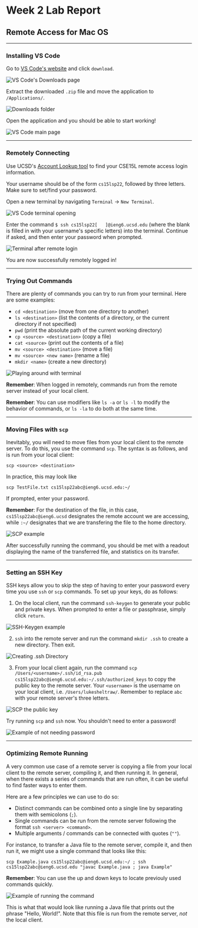 # Week 2 Lab Report
## Remote Access for Mac OS

***

### **Installing VS Code**

Go to [VS Code's website](https://code.visualstudio.com/) and click `download`.

![VS Code's Downloads page](images/vscodedownload.jpg)

Extract the downloaded `.zip` file and move the application to `/Applications/`.

![Downloads folder](images/downloadsfolder.jpg)

Open the application and you should be able to start working!

![VS Code main page](images/vscodemainpage.jpg)

***

### **Remotely Connecting**

Use UCSD's [Account Lookup tool](https://sdacs.ucsd.edu/~icc/index.php) to find your CSE15L remote access login information.

Your username should be of the form `cs15lsp22`, followed by three letters. Make sure to set/find your password.

Open a new terminal by navigating `Terminal` &rarr; `New Terminal`.

![VS Code terminal opening](images/vscodeterminalopening.jpg)

Enter the command `$ ssh cs15lsp22[   ]@ieng6.ucsd.edu` (where the blank is filled in with your username's specific letters) into the terminal. Continue if asked, and then enter your password when prompted.

![Terminal after remote login](images/remoteloginconfirmation.png)

You are now successfully remotely logged in!

***

### **Trying Out Commands**

There are plenty of commands you can try to run from your terminal. Here are some examples:
- `cd <destination>` (move from one directory to another)
- `ls <destination>` (list the contents of a directory, or the current directory if not specified)
- `pwd` (print the absolute path of the current working directory)
- `cp <source> <destination>` (copy a file)
- `cat <source>` (print out the contents of a file)
- `mv <source> <destination>` (move a file)
- `mv <source> <new name>` (rename a file)
- `mkdir <name>` (create a new directory)


![Playing around with terminal](images/playingaround.png)

**Remember**: When logged in remotely, commands run from the remote server instead of your local client.

**Remember**: You can use modifiers like `ls -a` or `ls -l` to modify the behavior of commands, or `ls -la` to do both at the same time.

***

### **Moving Files with `scp`**

Inevitably, you will need to move files from your local client to the remote server. To do this, you use the command `scp`. The syntax is as follows, and is run from your local client:

`scp <source> <destination>`

In practice, this may look like

`scp TestFile.txt cs15lsp22abc@ieng6.ucsd.edu:~/`

If prompted, enter your password.

**Remember**: For the destination of the file, in this case, `cs15lsp22abc@ieng6.ucsd` designates the remote account we are accessing, while `:~/` designates that we are transfering the file to the home directory. 

![SCP example](images/scpexample.png)

After successfully running the command, you should be met with a readout displaying the name of the transferred file, and statistics on its transfer.

***

### **Setting an SSH Key**

SSH keys allow you to skip the step of having to enter your password every time you use `ssh` or `scp` commands. To set up your keys, do as follows:

1. On the local client, run the command `ssh-keygen` to generate your public and private keys. When prompted to enter a file or passphrase, simply click `return`.

![SSH-Keygen example](images/sshkeygen.png)

2. `ssh` into the remote server and run the command `mkdir .ssh` to create a new directory. Then exit.

![Creating .ssh Directory](images/mkdircreation.png)

3. From your local client again, run the command `scp /Users/<username>/.ssh/id_rsa.pub cs15lsp22abc@ieng6.ucsd.edu:~/.ssh/authorized_keys` to copy the public key to the remote server. Your `<username>` is the username on your local client, i.e. `/Users/lukesheltraw/`. Remember to replace `abc` with your remote server's three letters.

![SCP the public key](images/scppublic.png)

Try running `scp` and `ssh` now. You shouldn't need to enter a password!

![Example of not needing password](images/loggingin.png)

***

### **Optimizing Remote Running**

A very common use case of a remote server is copying a file from your local client to the remote server, compiling it, and then running it. In general, when there exists a series of commands that are run often, it can be useful to find faster ways to enter them.

Here are a few principles we can use to do so:
- Distinct commands can be combined onto a single line by separating them with semicolons (`;`).
- Single commands can be run from the remote server following the format `ssh <server> <command>`.
- Multiple arguments / commands can be connected with quotes (`""`).

For instance, to transfer a Java file to the remote server, compile it, and then run it, we might use a single command that looks like this:

`scp Example.java cs15lsp22abc@ieng6.ucsd.edu:~/ ; ssh cs15lsp22abc@ieng6.ucsd.edu "javac Example.java ; java Example"`

**Remember**: You can use the up and down keys to locate previouly used commands quickly. 

![Example of running the command](images/shortcuts.png)

This is what that would look like running a Java file that prints out the phrase "Hello, World!". Note that this file is run from the remote server, *not* the local client.

